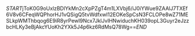 $START$jToK0G9oUxlzBDlYkMn2cXpPZgT4m1LXVbj6/iJ0iYWue9ZAAlJ7TXEf6V8v6CFeqWQPhorHJ1vQSigQ5tvWdfxwI12EOKeSpCsN3FCLOPe8wZ71MESLkpWMThbqog6E9iR8yrPewI9Ncx7JklJvIHNwiduchKH039opL3Guyr2eJzzbcHLKy3eBjAkcYUoKh2YXk5J4p6kz6RdMsQ78Wg==$END$